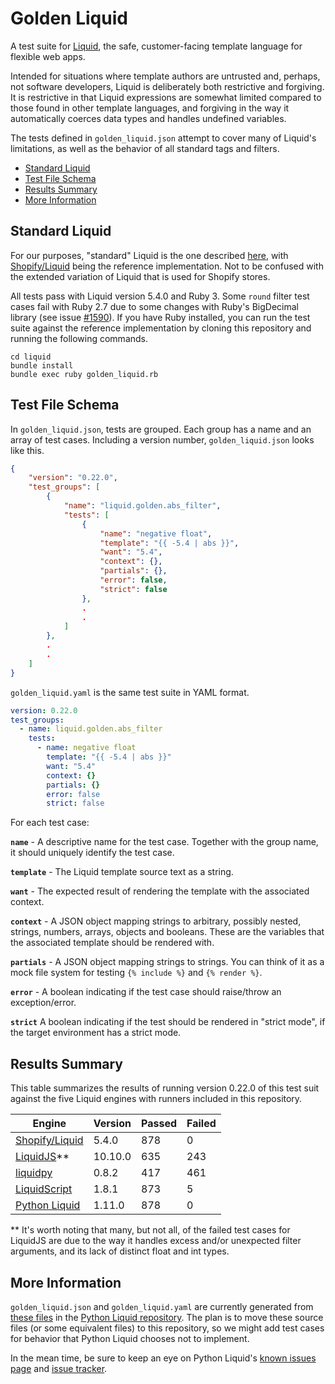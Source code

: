 # Golden Liquid

A test suite for [Liquid](https://shopify.github.io/liquid/), the safe, customer-facing template language for flexible web apps.

Intended for situations where template authors are untrusted and, perhaps, not software developers, Liquid is deliberately both restrictive and forgiving. It is restrictive in that Liquid expressions are somewhat limited compared to those found in other template languages, and forgiving in the way it automatically coerces data types and handles undefined variables.

The tests defined in `golden_liquid.json` attempt to cover many of Liquid's limitations, as well as the behavior of all standard tags and filters.

- [Standard Liquid](#standard-liquid)
- [Test File Schema](#test-file-schema)
- [Results Summary](#results-summary)
- [More Information](#more-information)

## Standard Liquid

For our purposes, "standard" Liquid is the one described [here](https://shopify.github.io/liquid/), with [Shopify/Liquid](https://github.com/Shopify/liquid) being the reference implementation. Not to be confused with the extended variation of Liquid that is used for Shopify stores.

All tests pass with Liquid version 5.4.0 and Ruby 3. Some `round` filter test cases fail with Ruby 2.7 due to some changes with Ruby's BigDecimal library (see issue [#1590](https://github.com/Shopify/liquid/issues/1590)). If you have Ruby installed, you can run the test suite against the reference implementation by cloning this repository and running the following commands.

```
cd liquid
bundle install
bundle exec ruby golden_liquid.rb
```

## Test File Schema

In `golden_liquid.json`, tests are grouped. Each group has a name and an array of test cases. Including a version number, `golden_liquid.json` looks like this.

```json
{
    "version": "0.22.0",
    "test_groups": [
        {
            "name": "liquid.golden.abs_filter",
            "tests": [
                {
                    "name": "negative float",
                    "template": "{{ -5.4 | abs }}",
                    "want": "5.4",
                    "context": {},
                    "partials": {},
                    "error": false,
                    "strict": false
                },
                .
                .
            ]
        },
        .
        .
    ]
}
```

`golden_liquid.yaml` is the same test suite in YAML format.

```yaml
version: 0.22.0
test_groups:
  - name: liquid.golden.abs_filter
    tests:
      - name: negative float
        template: "{{ -5.4 | abs }}"
        want: "5.4"
        context: {}
        partials: {}
        error: false
        strict: false
```

For each test case:

**`name`** - A descriptive name for the test case. Together with the group name, it should uniquely identify the test case.

**`template`** - The Liquid template source text as a string.

**`want`** - The expected result of rendering the template with the associated context.

**`context`** - A JSON object mapping strings to arbitrary, possibly nested, strings, numbers, arrays, objects and booleans. These are the variables that the associated template should be rendered with.

**`partials`** - A JSON object mapping strings to strings. You can think of it as a mock file system for testing `{% include %}` and `{% render %}`.

**`error`** - A boolean indicating if the test case should raise/throw an exception/error.

**`strict`** A boolean indicating if the test should be rendered in "strict mode", if the target environment has a strict mode.

## Results Summary

This table summarizes the results of running version 0.22.0 of this test suit against the five Liquid engines with runners included in this repository.

| Engine                                                | Version | Passed | Failed |
| ----------------------------------------------------- | ------- | ------ | ------ |
| [Shopify/Liquid](https://github.com/Shopify/liquid)   | 5.4.0   | 878    | 0      |
| [LiquidJS](https://github.com/harttle/liquidjs)\*\*   | 10.10.0 | 635    | 243    |
| [liquidpy](https://github.com/pwwang/liquidpy)        | 0.8.2   | 417    | 461    |
| [LiquidScript](https://github.com/jg-rp/liquidscript) | 1.8.1   | 873    | 5      |
| [Python Liquid](https://github.com/jg-rp/liquid)      | 1.11.0  | 878    | 0      |

\*\* It's worth noting that many, but not all, of the failed test cases for LiquidJS are due to the way it handles excess and/or unexpected filter arguments, and its lack of distinct float and int types.

## More Information

`golden_liquid.json` and `golden_liquid.yaml` are currently generated from [these files](https://github.com/jg-rp/liquid/tree/main/liquid/golden) in the [Python Liquid repository](https://github.com/jg-rp/liquid). The plan is to move these source files (or some equivalent files) to this repository, so we might add test cases for behavior that Python Liquid chooses not to implement.

In the mean time, be sure to keep an eye on Python Liquid's [known issues page](https://jg-rp.github.io/liquid/known_issues) and [issue tracker](https://github.com/jg-rp/liquid/issues).
